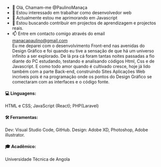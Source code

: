 - 👋 Olá, Chamam-me @PaulinoManaça
- 👀 Estou interessado em trabalhar como desenvolvedor web
- 🌱 Actualmente estou me aprimorando em Javascript
- 💞️ Estou buscando contribuir em projectos de aprendizagem e projectos reais.
- 📫 Entre em contacto comigo através do email manacapaulino@gmail.com <br>
Eu me deparei com o desenvolvimento Front-end nas avenidas do Design Gráfico e foi quando eu tive a sensação de que há um universo infinito a ser explorado.
De lá pra cá foram tantas noites passadas a fio diante do PC estudando, testando e analisando códigos Html, Css e de Javascript. E como todo amor quando é cultivado cresce, hoje já lido também com a parte Back-end, construindo Sites Aplicações Web incríveis pois é na programação onde os pontos do Design Gráfico se comectaram com as interfaces e o código fonte.
<h4>💻 Linguagens:</h4>
HTML e CSS;
JavaScript (React);
PHP(Laravel)
<h4>🛠️ Ferramentas:</h4>
Dev: Visual Studio Code, GitHub.
Design: Adobe XD, Photoshop, Adobe illustrator.
<h4>🎓 Acadêmico:</h4>
Universidade Técnica de Angola





<!---
PaulinoDever/PaulinoDever is a ✨ special ✨ repository because its `README.md` (this file) appears on your GitHub profile.
You can click the Preview link to take a look at your changes.
--->
